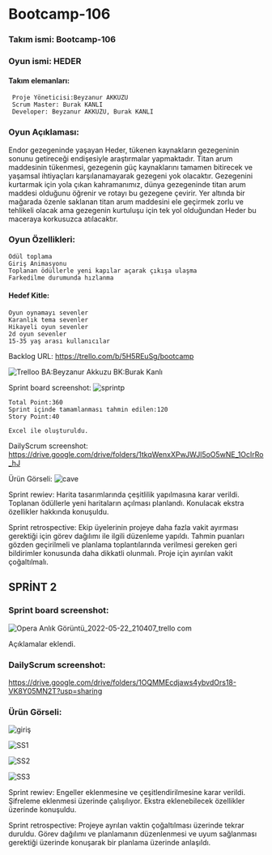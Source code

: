 # Bootcamp-106
### Takım ismi: Bootcamp-106

### Oyun ismi: HEDER

#### Takım elemanları: 
     Proje Yöneticisi:Beyzanur AKKUZU
     Scrum Master: Burak KANLI
     Developer: Beyzanur AKKUZU, Burak KANLI

### Oyun Açıklaması:
Endor gezegeninde yaşayan Heder, tükenen kaynakların gezegeninin sonunu getireceği endişesiyle 
araştırmalar yapmaktadır. Titan arum maddesinin tükenmesi, gezegenin güç kaynaklarını tamamen bitirecek ve yaşamsal
ihtiyaçları karşılanamayarak gezegeni yok olacaktır. Gezegenini kurtarmak için yola çıkan kahramanımız, dünya
gezegeninde titan arum maddesi olduğunu öğrenir ve rotayı bu gezegene çevirir. Yer altında bir mağarada özenle saklanan
titan arum maddesini ele geçirmek zorlu ve tehlikeli olacak ama gezegenin kurtuluşu için tek yol olduğundan Heder bu maceraya
korkusuzca atılacaktır.

### Oyun Özellikleri: 
	Ödül toplama
	Giriş Animasyonu 
	Toplanan ödüllerle yeni kapılar açarak çıkışa ulaşma
	Farkedilme durumunda hızlanma
	
#### Hedef Kitle:
	Oyun oynamayı sevenler
	Karanlık tema sevenler
	Hikayeli oyun sevenler
	2d oyun sevenler
	15-35 yaş arası kullanıcılar
  
  Backlog URL:
  https://trello.com/b/5H5REuSg/bootcamp
  
  ![Trelloo](https://user-images.githubusercontent.com/58599484/167489306-53c63f3d-ec76-461e-964b-63b6bac9de2b.png)
	BA:Beyzanur Akkuzu
	BK:Burak Kanlı
	
Sprint board screenshot:
![sprintp](https://user-images.githubusercontent.com/58599484/167713618-ca84a0ad-6563-43bb-a6e1-09532a9cfd55.png)
	
	
	Total Point:360
	Sprint içinde tamamlanması tahmin edilen:120
	Story Point:40

	Excel ile oluşturuldu.
  DailyScrum screenshot:
  https://drive.google.com/drive/folders/1tkqWenxXPwJWJl5oO5wNE_1OcIrRo_hJ
  
  Ürün Görseli:
  ![cave](https://user-images.githubusercontent.com/58599484/167376280-f0ddfdc1-e6d7-4ebc-a3b0-bf48dc0fd63f.png)
  
  
  Sprint rewiev: Harita tasarımlarında çeşitlilik yapılmasına karar verildi.
  Toplanan ödüllerle yeni haritaların açılması planlandı. Konulacak ekstra özellikler hakkında konuşuldu.


  Sprint retrospective: Ekip üyelerinin projeye daha fazla vakit ayırması gerektiği için görev dağılımı ile ilgili düzenleme yapıldı.
  Tahmin puanları gözden geçirilmeli ve planlama toplantılarında verilmesi gereken geri bildirimler konusunda daha dikkatli olunmalı.
  Proje için ayırılan vakit çoğaltılmalı.
  
  
  ## SPRİNT 2
  
  ### Sprint board screenshot:
  ![Opera Anlık Görüntü_2022-05-22_210407_trello com](https://user-images.githubusercontent.com/58599484/169709357-c9a1376a-fee6-4bca-a779-b6c9cae72d03.png)
  
  Açıklamalar eklendi.
  
  ### DailyScrum screenshot:
  
  https://drive.google.com/drive/folders/1OQMMEcdjaws4ybvdOrs18-VK8Y05MN2T?usp=sharing
  
 ### Ürün Görseli:
 
  ![giriş](https://user-images.githubusercontent.com/61544442/169712219-845dce02-e3c9-4353-b8c1-c883d13866db.png)
 
 ![SS1](https://user-images.githubusercontent.com/58599484/169709614-315da54e-6d20-4d08-88b5-e59a17700fe4.png) 
  
  ![SS2](https://user-images.githubusercontent.com/58599484/169709639-6204f528-229d-469b-ba18-ed10253f3bbb.png)
  
  ![SS3](https://user-images.githubusercontent.com/58599484/169709647-66bde8b8-222d-4e04-8730-32a8b4a673a8.png)
  
  
  Sprint rewiev: Engeller eklenmesine ve çeşitlendirilmesine karar verildi. Şifreleme eklenmesi üzerinde çalışılıyor. Ekstra eklenebilecek özellikler üzerinde konuşuldu.
  
  Sprint retrospective: Projeye ayrılan vaktin çoğaltılması üzerinde tekrar duruldu. Görev dağılımı ve planlamanın düzenlenmesi ve uyum sağlanması gerektiği üzerinde konuşarak bir planlama üzerinde anlaşıldı.
